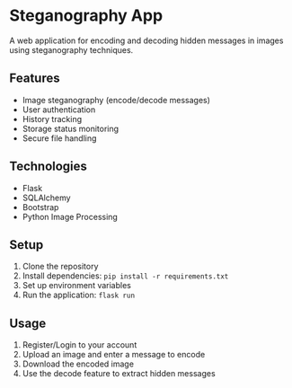 # Steganography App

A web application for encoding and decoding hidden messages in images using steganography techniques.

## Features

- Image steganography (encode/decode messages)
- User authentication
- History tracking
- Storage status monitoring
- Secure file handling

## Technologies

- Flask
- SQLAlchemy
- Bootstrap
- Python Image Processing

## Setup

1. Clone the repository
2. Install dependencies: `pip install -r requirements.txt`
3. Set up environment variables
4. Run the application: `flask run`

## Usage

1. Register/Login to your account
2. Upload an image and enter a message to encode
3. Download the encoded image
4. Use the decode feature to extract hidden messages